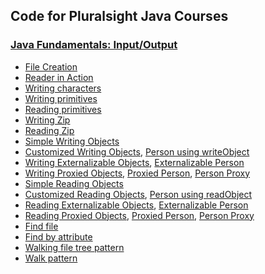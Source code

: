 Code for Pluralsight Java Courses
---------------------------------
 
### [Java Fundamentals: Input/Output](ps-io)

* [File Creation](ps-io/src/main/java/learn/ocp/psio/FileCreation.java)
* [Reader in Action](ps-io/src/main/java/learn/ocp/psio/ReaderInAction.java)
* [Writing characters](ps-io/src/main/java/learn/ocp/psio/WritingCharacters.java)
* [Writing primitives](ps-io/src/main/java/learn/ocp/psio/WritingPrimitives.java)
* [Reading primitives](ps-io/src/main/java/learn/ocp/psio/ReadingPrimitives.java)
* [Writing Zip](ps-io/src/main/java/learn/ocp/psio/WritingZip.java)
* [Reading Zip](ps-io/src/main/java/learn/ocp/psio/ReadingZip.java)
* [Simple Writing Objects](ps-io/src/main/java/learn/ocp/psio/serial/WritingDataObjects.java)
* [Customized Writing Objects](ps-io/src/main/java/learn/ocp/psio/serial/WritingCustomizedObjects.java),
[Person using writeObject](ps-io/src/main/java/learn/ocp/psio/serial/PersonReadWrite.java)
* [Writing Externalizable Objects](ps-io/src/main/java/learn/ocp/psio/serial/WritingExternalizableObjects.java),
[Externalizable Person](ps-io/src/main/java/learn/ocp/psio/serial/PersonExternalizable.java)
* [Writing Proxied Objects](ps-io/src/main/java/learn/ocp/psio/serial/WritingProxiedObjects.java),
[Proxied Person](ps-io/src/main/java/learn/ocp/psio/serial/PersonProxied.java),
[Person Proxy](ps-io/src/main/java/learn/ocp/psio/serial/PersonProxy.java)
* [Simple Reading Objects](ps-io/src/main/java/learn/ocp/psio/serial/ReadingDataObjects.java)
* [Customized Reading Objects](ps-io/src/main/java/learn/ocp/psio/serial/ReadingCustomizedObjects.java),
[Person using readObject](ps-io/src/main/java/learn/ocp/psio/serial/PersonReadWrite.java)
* [Reading Externalizable Objects](ps-io/src/main/java/learn/ocp/psio/serial/ReadingExternalizableObjects.java),
[Externalizable Person](ps-io/src/main/java/learn/ocp/psio/serial/PersonExternalizable.java)
* [Reading Proxied Objects](ps-io/src/main/java/learn/ocp/psio/serial/ReadingProxiedObjects.java),
[Proxied Person](ps-io/src/main/java/learn/ocp/psio/serial/PersonProxied.java),
[Person Proxy](ps-io/src/main/java/learn/ocp/psio/serial/PersonProxy.java)
* [Find file](ps-io/src/main/java/learn/ocp/psio/files/FindFile.java)
* [Find by attribute](ps-io/src/main/java/learn/ocp/psio/files/FindFileByAttribute.java)
* [Walking file tree pattern](ps-io/src/main/java/learn/ocp/psio/files/WalkFileTreePattern.java)
* [Walk pattern](ps-io/src/main/java/learn/ocp/psio/files/WalkPattern.java)
